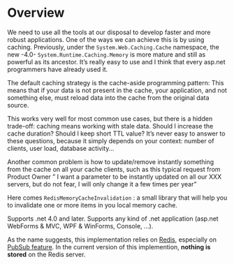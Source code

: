 Overview
=

We need to use all the tools at our disposal to develop faster and more robust applications. 
One of the ways we can achieve this is by using caching. Previously, under the `System.Web.Caching.Cache` namespace, the new  -4.0- `System.Runtime.Caching.Memory` is more mature and still as powerful as its ancestor. 
It’s really easy to use and I think that every asp.net programmers have already used it.

The default caching strategy is the cache-aside programming pattern: This means that if your data is not present in the cache, your application, and not something else, must reload data into the cache from the original data source.

This works very well for most common use cases, but there is a hidden trade-off: caching means working with stale data. Should I increase the cache duration? Should I keep short TTL value? It’s never easy to answer to these questions, because it simply depends on your context: number of clients, user load, database activity…

Another common problem is how to update/remove instantly something from the cache on all your cache clients, such as this typical request from Product Owner ” I want a parameter to be instantly updated on all our XXX servers, but do not fear, I will only change it a few times per year”

Here comes `RedisMemoryCacheInvalidation` : a small library that will help you to invalidate one or more items in you local memory cache.

Supports .net 4.0 and later.
Supports any kind of .net application (asp.net WebForms & MVC, WPF & WinForms, Console, ...).

As the name suggests, this implementation relies on [Redis](http://redis.io/), especially on [PubSub feature](http://redis.io/topics/pubsub).
In the current version of this implemention, __nothing is stored__ on the Redis server.
